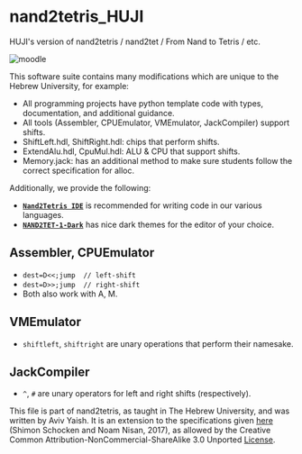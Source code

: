 # nand2tetris_HUJI

HUJI's version of nand2tetris / nand2tet / From Nand to Tetris / etc.

![moodle](https://user-images.githubusercontent.com/12000894/145035709-14de1143-0033-4176-9739-d95c95cc76d4.jpg)

This software suite contains many modifications which are unique to the Hebrew
University, for example:

- All programming projects have python template code with types, documentation,
  and additional guidance.
- All tools (Assembler, CPUEmulator, VMEmulator, JackCompiler) support shifts.
- ShiftLeft.hdl, ShiftRight.hdl: chips that perform shifts.
- ExtendAlu.hdl, CpuMul.hdl: ALU & CPU that support shifts.
- Memory.jack: has an additional method to make sure students follow the correct
  specification for alloc.

Additionally, we provide the following:

- [**`Nand2Tetris IDE`**](https://marketplace.visualstudio.com/items?itemName=AvivYaish.nand-ide)
  is recommended for writing code in our various languages.
- [**`NAND2TET-1-Dark`**](https://github.com/AvivYaish/NAND2TET-1-Dark) has
  nice dark themes for the editor of your choice.

## Assembler, CPUEmulator

- `dest=D<<;jump  // left-shift`
- `dest=D>>;jump  // right-shift`
- Both also work with A, M.

## VMEmulator

- `shiftleft`, `shiftright` are unary operations that perform their namesake.

## JackCompiler

- `^`, `#` are unary operators for left and right shifts (respectively).

This file is part of nand2tetris, as taught in The Hebrew University, and
was written by Aviv Yaish. It is an extension to the specifications given
[here](https://www.nand2tetris.org) (Shimon Schocken and Noam Nisan, 2017),
as allowed by the Creative Common Attribution-NonCommercial-ShareAlike 3.0
Unported [License](https://creativecommons.org/licenses/by-nc-sa/3.0/).
